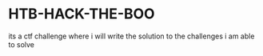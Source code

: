 # HTB-HACK-THE-BOO
its a ctf challenge where i will write the solution to the challenges i am able to solve
